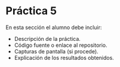 # Práctica 5

En esta sección el alumno debe incluir:

- Descripción de la práctica.  
- Código fuente o enlace al repositorio.  
- Capturas de pantalla (si procede).  
- Explicación de los resultados obtenidos.  
